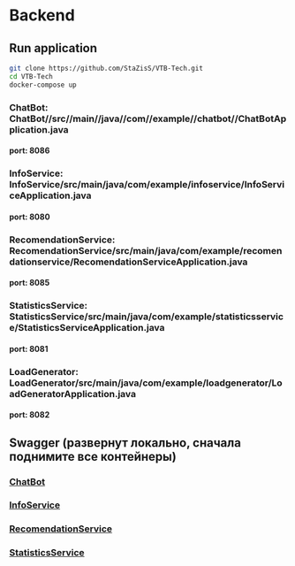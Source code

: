 # Backend

## Run application

```bash
git clone https://github.com/StaZisS/VTB-Tech.git
cd VTB-Tech
docker-compose up
```

### ChatBot: ChatBot//src//main//java//com//example//chatbot//ChatBotApplication.java

#### port: 8086

### InfoService: InfoService/src/main/java/com/example/infoservice/InfoServiceApplication.java

#### port: 8080

### RecomendationService: RecomendationService/src/main/java/com/example/recomendationservice/RecomendationServiceApplication.java

#### port: 8085

### StatisticsService: StatisticsService/src/main/java/com/example/statisticsservice/StatisticsServiceApplication.java

#### port: 8081

### LoadGenerator: LoadGenerator/src/main/java/com/example/loadgenerator/LoadGeneratorApplication.java

#### port: 8082

## Swagger (развернут локально, сначала поднимите все контейнеры) 

### [ChatBot](http://localhost:8086/swagger-ui.html)

### [InfoService](http://localhost:8080/swagger-ui.html)

### [RecomendationService](http://localhost:8085/swagger-ui.html)

### [StatisticsService](http://localhost:8081/swagger-ui.html)
